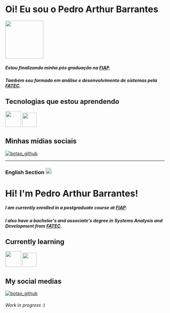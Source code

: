 <h1> Oi! Eu sou o Pedro Arthur Barrantes </h1>

<img loading="lazy" src="https://media.tenor.com/sveyP9rGWd8AAAAj/text-work.gif" width=120>

##### Estou finalizando minha pós graduação na [FIAP](https://www.fiap.com.br).
##### Também sou formado em análise e desenvolvimento de sistemas pela [FATEC](https://fatecsaocaetano.cps.sp.gov.br).

## Tecnologias que estou aprendendo

<img loading="lazy" src="https://www.svgrepo.com/show/376344/python.svg" width="50" height="50"/> <img loading="lazy" src="https://cdn-icons-png.flaticon.com/512/4616/4616790.png" width="45"/>


## Minhas mídias sociais

<a href="https://www.linkedin.com/in/pedro-arthur-barrantes/"><img src="https://img.shields.io/badge/LinkedIn-0077B5?style=for-the-badge&logo=linkedin&logoColor=white" alt="botao_github"></a>


<hr>

<h3>English Section <img src="https://icons.iconarchive.com/icons/wikipedia/flags/512/US-United-States-Flag-icon.png" width=20></h3>

<h1> Hi! I'm Pedro Arthur Barrantes! </h1>



##### I am currently enrolled in a postgraduate course at [FIAP](https://www.fiap.com.br).
##### I also have a bachelor's and associate's degree in Systems Analysis and Development from [FATEC](https://fatecsaocaetano.cps.sp.gov.br).

## Currently learning

<img loading="lazy" src="https://www.svgrepo.com/show/376344/python.svg" width="50" height="50"/> <img loading="lazy" src="https://cdn-icons-png.flaticon.com/512/4616/4616790.png" width="45"/>


## My social medias

<a href="https://www.linkedin.com/in/pedro-arthur-barrantes/"><img src="https://img.shields.io/badge/LinkedIn-0077B5?style=for-the-badge&logo=linkedin&logoColor=white" alt="botao_github"></a>

###### Work in progress :)

<!---
PedroArthurBarrantesDev/PedroArthurBarrantesDev is a repository because its `README.md` (this file) appears on your GitHub profile.
You can click the Preview link to take a look at your changes.
--->
